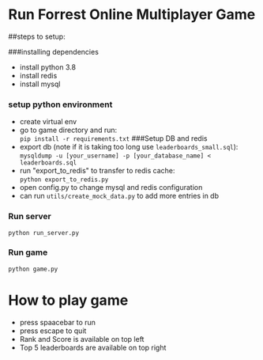 # Run Forrest Online Multiplayer Game

##steps to setup:

###installing dependencies
- install python 3.8
- install redis
- install mysql

### setup python environment
- create virtual env
- go to game directory and run: <br> `pip install -r requirements.txt`
###Setup DB and redis
- export db (note if it is taking too long use `leaderboards_small.sql`):<br> `mysqldump -u [your_username] -p [your_database_name] < leaderboards.sql`
- run "export_to_redis" to transfer to redis cache: <br> `python export_to_redis.py`
- open config.py to change mysql and redis configuration
- can run `utils/create_mock_data.py` to add more entries in db
### Run server
`python run_server.py`
### Run game
`python game.py`

# How to play game
- press spaacebar to run
- press escape to quit
- Rank and Score is available on top left
- Top 5 leaderboards are available on top right